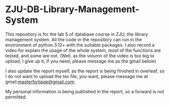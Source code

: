 # ZJU-DB-Library-Management-System
This repository is for the lab 5 of database course in ZJU, the library management system. All the code in the repository can run in the environment of python 3.12+ with the suitable packages. I also record a video for explain the usage of the whole system, most of the functions are tested, and some are not. 
(Well, as the volumn of the video is too big to upload, I give up it, if you need, please message me as the gmail below)

I also update the report myself, as the report is being finished in overleaf, so I do not want to 
upload the tex file, you want, please message me at gmail:masterforliage@gmail.com.

My personal information is being published in the report, so a forward is not permitted.
